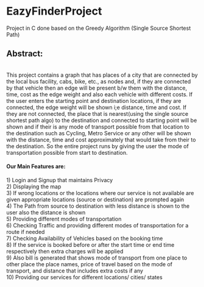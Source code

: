 # EazyFinderProject
Project in C done based on the Greedy Algorithm (Single Source Shortest Path) <br>

<h2>Abstract:</h2><br>
This project contains a graph that has places of a city that are connected by the local bus facility, cabs, bike, etc., as nodes and, if they are connected by that vehicle then an
edge will be present b/w them with the distance, time, cost as the edge weight and also each vehicle with different costs. If the user enters the starting point and destination
locations, if they are connected, the edge weight will be shown i;e distance, time and cost. If they are not connected, the place that is nearest(using the single source shortest
path algo) to the destination and connected to starting point will be shown and if their is any mode of transport possible from that location to the destination such as Cycling,
Metro Service or any other will be shown with the distance, time and cost approximately that would take from their to the destination. So the entire project runs by giving the
user the mode of transportation possible from start to destination. <br>
<strong><h4>Our Main Features are:</h4></strong>
1) Login and Signup that maintains Privacy <br>
2) Displaying the map <br>
3) If wrong locations or the locations where our service is not available are given appropriate locations (source or destination) are prompted again <br>
4) The Path from source to destination with less distance is shown to the user also the distance is shown <br>
5) Providing different modes of transportation <br>
6) Checking Traffic and providing different modes of transportation for a route if needed <br>
7) Checking Availability of Vehicles based on the booking time <br>
8) If the service is booked before or after the start time or end time respectively then extra charges will be applied <br>
9) Also bill is generated that shows mode of transport from one place to other place the place names, price of travel based on the mode of transport, and distance that includes extra costs if any <br>
10) Providing our services for different locations/ cities/ states <br>
